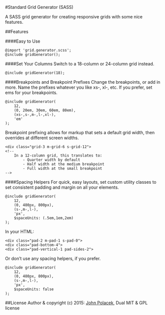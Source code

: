 #Standard Grid Generator (SASS)

A SASS grid generator for creating responsive grids with some nice features.

##Features


####Easy to Use
```
@import 'grid.generator.scss';
@include gridGenerator();
```

####Set Your Columns
Switch to a 18-column or 24-column grid instead.

```
@include gridGenerator(18);
```

####Breakpoints and Breakpoint Prefixes
Change the breakpoints, or add in more. Name the prefixes whatever you like xs-, xl-, etc. If you prefer, set ems for your breakpoints.

```
@include gridGenerator(
    12,
    (0, 20em, 30em, 60em, 80em),
    (xs-,s-,m-,l-,xl-),
    'em'
);
```

Breakpoint prefixing allows for markup that sets a default grid width, then overrides at different screen widths.

```
<div class="grid-3 m-grid-6 s-grid-12">
<!-- 
	In a 12-column grid, this translates to: 
		- Quarter width by default
		- Half width at the medium breakpoint
		- Full width at the small breakpoint
-->
```


####Spacing Helpers
For quick, easy layouts, set custom utility classes to set consistent padding and margin on all your elements.

```
@include gridGenerator(
    12,
    (0, 480px, 800px),
    (s-,m-,l-),
    'px',
    $spaceUnits: (.5em,1em,2em)
);
```
In your HTML:

```
<div class="pad-2 m-pad-1 s-pad-0">
<div class="pad-bottom-4">
<div class="pad-vertical-1 pad-sides-2">
```

Or don’t use any spacing helpers, if you prefer.

```
@include gridGenerator(
    12,
    (0, 480px, 800px),
    (s-,m-,l-),
    'px',
    $spaceUnits: false
);
```



##License
Author & copyright (c) 2015: [John Polacek](http://johnpolacek.com), Dual MIT & GPL license